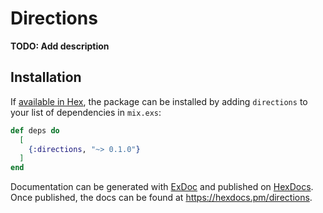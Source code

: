 # Directions

**TODO: Add description**

## Installation

If [available in Hex](https://hex.pm/docs/publish), the package can be installed
by adding `directions` to your list of dependencies in `mix.exs`:

```elixir
def deps do
  [
    {:directions, "~> 0.1.0"}
  ]
end
```

Documentation can be generated with [ExDoc](https://github.com/elixir-lang/ex_doc)
and published on [HexDocs](https://hexdocs.pm). Once published, the docs can
be found at <https://hexdocs.pm/directions>.

